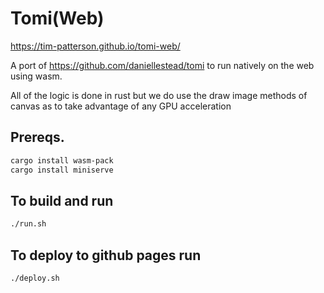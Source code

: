 # Tomi(Web)

https://tim-patterson.github.io/tomi-web/

A port of https://github.com/daniellestead/tomi to run natively on the web using wasm.

All of the logic is done in rust but we do use the draw image methods of canvas as to take advantage of any GPU acceleration

## Prereqs.

```sh
cargo install wasm-pack
cargo install miniserve
```

## To build and run
```sh
./run.sh
```

## To deploy to github pages run
```sh
./deploy.sh
```  
